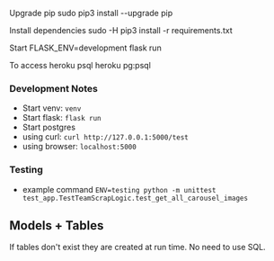 Upgrade pip
sudo pip3 install --upgrade pip

Install dependencies
sudo -H pip3 install -r requirements.txt

Start
FLASK_ENV=development flask run

To access heroku psql
heroku pg:psql

### Development Notes

- Start venv: `venv`
- Start flask: `flask run`
- Start postgres
- using curl: `curl http://127.0.0.1:5000/test`
- using browser: `localhost:5000`

### Testing

- example command
  `ENV=testing python -m unittest test_app.TestTeamScrapLogic.test_get_all_carousel_images`

## Models + Tables

If tables don't exist they are created at run time. No need to use SQL.
